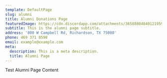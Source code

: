 ```yaml
---
template: DefaultPage
slug: alumni
title: Alumni Donations Page
featuredImage: https://cdn.discordapp.com/attachments/365888048401219594/641517476680564738/i-zpsRbQD-X3.png
subtitle: This is the alumni page subtitle.
address: '800 W Campbell Rd, Richardson, TX 75080'
phone: 469 371 8598
email: example@example.com
meta:
  description: This is a meta description.
  title: Alumni Page
---
```



Test Alumni Page Content